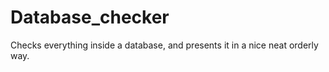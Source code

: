 # Database_checker
Checks everything inside a database, and presents it in a nice neat orderly way.
